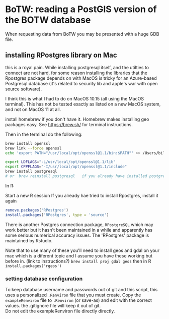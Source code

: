 # BoTW: reading a PostGIS version of the BOTW database

When requesting data from BoTW you may be presented with a huge GDB file.  

## installing RPostgres library on Mac

this is a royal pain.  While installing postgresql itself, and the utilties to connect are not hard, for some reason installing the libraries that the Rpostgres package depends on with MacOS is tricky for an Azure-based Postgresql database (it's related to security lib and apple's war with open source software).  

I think this is what I had to do on MacOS 10.15 (all using the MacOS terminal).  This has not be tested exactly as listed on a new MacOS system, and not on MacOS 11 at all.    

install homebrew if you don't have it.  Homebrew makes installing geo packages easy.  See https://brew.sh/ for terminal instructions.  

Then in the terminal do the following: 

```sh
brew install openssl 
brew link --force openssl
echo 'export PATH="/usr/local/opt/openssl@1.1/bin:$PATH"' >> /Users/billspat/.bash_profile

export LDFLAGS="-L/usr/local/opt/openssl@1.1/lib"
export CPPFLAGS="-I/usr/local/opt/openssl@1.1/include"
brew install postgresql 
# or  brew reinstall postgresql   if you already have installed postgresql
```

In R: 

Start a new R session
If you already hae tried to install Rpostgres, install it again


```R
remove.packages('RPostgres')
install.packages('RPostgres', type = 'source')

```

There is another Postgres connection package, `RPostgreSQL` which may work better but it hasn't been maintained in a while and apparently has some serious numerical accuracy issues.   The 'RPostgres' package is maintained by Rstudio.  


Note that to use many of these you'll need to install geos and gdal on your mac which is a diferent topic and I assume you have these working but before in.  (link to instructions?) `brew install proj gdal geos` then in R `install.packages('rgeos')` 


### setting database configuration

To keep database username and passwords out of git and this script, this  uses a personalized
`.Renviron` file that you must create.  Copy the `exampleRenviron` file to `.Renviron` 
(or save-as) and edit with the correct values.   the .gitignore file will keep it out of git.  
Do not edit the exampleRenviron file directly directly. 

 
